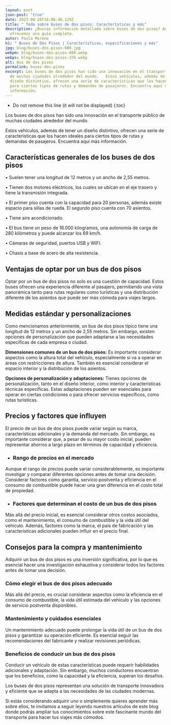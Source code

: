 ```yaml
---
layout: post
json-post: "true"
date: 2023-08-28T16:08:46.129Z
title: " Todo sobre buses de dos pisos: Características y más"
description: ¿Buscas información detallada sobre buses de dos pisos? Aquí te
  ofrecemos una guía completa.
autor: Paula Moreno
h1: " Buses de Dos Pisos | Características, especificaciones y más"
jpg: blog/buses-dos-pisos-600.jpg
webpm: blog/buses-dos-pisos-600.webp
webps: blog/buses-dos-pisos-376.webp
alt: Bus de dos pisos
permalink: buses-dos-pisos
excerpt: Los buses de dos pisos han sido una innovación en el transporte público
  de muchas ciudades alrededor del mundo.   Estos vehículos, además de tener un
  diseño distintivo, ofrecen una serie de características que los hacen ideales
  para ciertos tipos de rutas y demandas de pasajeros. Encuentra aquí más
  información.
---
```

* Do not remove this line (it will not be displayed)
  {:toc}

Los buses de dos pisos han sido una innovación en el transporte público de muchas ciudades alrededor del mundo. 

Estos vehículos, además de tener un diseño distintivo, ofrecen una serie de características que los hacen ideales para ciertos tipos de rutas y demandas de pasajeros. Encuentra aquí más información.

## Características generales de los buses de dos pisos

• Suelen tener una longitud de 12 metros y un ancho de 2,55 metros.

• Tienen dos motores eléctricos, los cuales se ubican en el eje trasero y tiene la transmisión integrada.

• El primer piso cuenta con la capacidad para 20 personas, además existe espacio para sillas de rueda. El segundo piso cuenta con 70 asientos. 

• Tiene aire acondicionado.

• El bus tiene un peso de 16.000 kilogramos, una autonomía de carga de 280 kilómetros y puede alcanzar los 69 km/h.

• Cámaras de seguridad, puertos USB y WIFI.

• Chasis a base de acero de alta resistencia.

## Ventajas de optar por un bus de dos pisos

Optar por un bus de dos pisos no solo es una cuestión de capacidad. Estos buses ofrecen una experiencia diferente al pasajero, permitiendo una vista panorámica tanto para rutas regulares como turísticas y una distribución diferente de los asientos que puede ser más cómoda para viajes largos.

## Medidas estándar y personalizaciones

Como mencionamos anteriormente, un bus de dos pisos típico tiene una longitud de 12 metros y un ancho de 2,55 metros. Sin embargo, existen opciones de personalización que pueden adaptarse a las necesidades específicas de cada empresa o ciudad.

 **Dimensiones comunes de un bus de dos pisos:** Es importante considerar aspectos como la altura total del vehículo, especialmente si va a operar en áreas con restricciones de altura. También es esencial considerar el espacio interior y la distribución de los asientos.

 **Opciones de personalización y adaptaciones:** Tienes opciones de personalización, tanto en el diseño interior, como interior y características técnicas específicas. Estas adaptaciones pueden ser esenciales para operar en ciertas condiciones o para ofrecer servicios específicos, como rutas turísticas. 

## Precios y factores que influyen

El precio de un bus de dos pisos puede variar según su marca, características adicionales y la demanda del mercado. Sin embargo, es importante considerar que, a pesar de su mayor costo inicial, pueden representar ahorros a largo plazo en términos de capacidad y eficiencia.

* ### Rango de precios en el mercado

Aunque el rango de precios puede variar considerablemente, es importante investigar y comparar diferentes opciones antes de tomar una decisión. Considerar factores como garantía, servicio postventa y eficiencia en el consumo de combustible puede hacer una gran diferencia en el costo total de propiedad.

* ### Factores que determinan el costo de un bus de dos pisos

Más allá del precio inicial, es esencial considerar otros costos asociados, como el mantenimiento, el consumo de combustible y la vida útil del vehículo. Además, factores como la marca, el país de fabricación y las características adicionales pueden influir en el precio final.

## Consejos para la compra y mantenimiento

Adquirir un bus de dos pisos es una inversión significativa, por lo que es esencial hacer una investigación exhaustiva y considerar todos los factores antes de tomar una decisión.

### Cómo elegir el bus de dos pisos adecuado

Más allá del precio, es crucial considerar aspectos como la eficiencia en el consumo de combustible, la vida útil estimada del vehículo y las opciones de servicio postventa disponibles.

### Mantenimiento y cuidados esenciales

Un mantenimiento adecuado puede prolongar la vida útil de un bus de dos pisos y garantizar su operación eficiente. Es esencial seguir las recomendaciones del fabricante y realizar revisiones periódicas.

### Beneficios de conducir un bus de dos pisos

Conducir un vehículo de estas características puede requerir habilidades adicionales y adaptación. Sin embargo, muchos conductores encuentran que los beneficios, como la capacidad y la eficiencia, superan los desafíos.

Los buses de dos pisos representan una solución de transporte innovadora y eficiente que se adapta a las necesidades de las ciudades modernas.

 Si estás considerando adquirir uno o simplemente quieres aprender más sobre ellos, te invitamos a seguir leyendo nuestros artículos de este blog donde podrás ampliar tus conocimientos sobre este fascinante mundo del transporte para hacer tus viajes más cómodos.